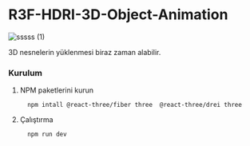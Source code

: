 # R3F-HDRI-3D-Object-Animation



![sssss (1)](https://user-images.githubusercontent.com/96357374/224849754-760f91da-5437-46fd-a97e-1768a759792f.gif)



<p>3D nesnelerin yüklenmesi biraz zaman alabilir.</p>

### Kurulum
1. NPM paketlerini kurun 
    ```ş
      npm intall @react-three/fiber three  @react-three/drei three 
    ```

2. Çalıştırma
    ```ş
      npm run dev 
    ```
